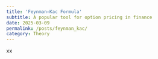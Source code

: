```yaml
---
title: 'Feynman–Kac Formula'
subtitle: A popular tool for option pricing in finance 
date: 2025-03-09
permalink: /posts/feynman_kac/
category: Theory
---
```


xx
